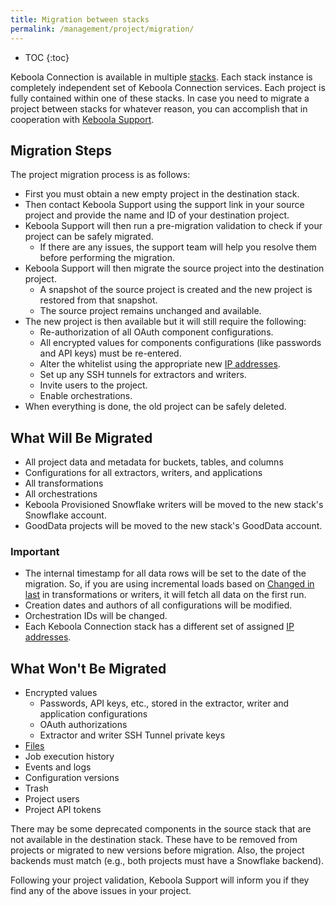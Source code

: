 ```yaml
---
title: Migration between stacks
permalink: /management/project/migration/
---
```


* TOC
{:toc}

Keboola Connection is available in multiple [stacks](/overview/#stacks). Each stack instance 
is completely independent set of Keboola Connection services. Each project is fully contained within one of these stacks. 
In case you need to migrate a project between stacks for whatever reason, you can accomplish that in cooperation 
with [Keboola Support](/management/support/).

## Migration Steps

The project migration process is as follows:

- First you must obtain a new empty project in the destination stack.
- Then contact Keboola Support using the support link in your source project and provide the name and ID of your 
destination project.
- Keboola Support will then run a pre-migration validation to check if your project can be safely migrated.
  - If there are any issues, the support team will help you resolve them before performing the migration.
- Keboola Support will then migrate the source project into the destination project.
  - A snapshot of the source project is created and the new project is restored from that snapshot.
  - The source project remains unchanged and available.
- The new project is then available but it will still require the following:
  - Re-authorization of all OAuth component configurations.
  - All encrypted values for components configurations (like passwords and API keys) must be re-entered.
  - Alter the whitelist using the appropriate new [IP addresses](/components/ip-addresses/).
  - Set up any SSH tunnels for extractors and writers.
  - Invite users to the project.
  - Enable orchestrations.
- When everything is done, the old project can be safely deleted.

## What Will Be Migrated

- All project data and metadata for buckets, tables, and columns
- Configurations for all extractors, writers, and applications
- All transformations
- All orchestrations
- Keboola Provisioned Snowflake writers will be moved to the new stack's Snowflake account.
- GoodData projects will be moved to the new stack's GoodData account.

### Important
- The internal timestamp for all data rows will be set to the date of the migration. So, if you are using incremental loads 
based on [Changed in last](/transformations/mappings/#input-mapping) in 
transformations or writers, it will fetch all data on the first run.
- Creation dates and authors of all configurations will be modified.
- Orchestration IDs will be changed.
- Each Keboola Connection stack has a different set of assigned [IP addresses](/components/ip-addresses/).

## What Won't Be Migrated
- Encrypted values
  - Passwords, API keys, etc., stored in the extractor, writer and application configurations
  - OAuth authorizations
  - Extractor and writer SSH Tunnel private keys
- [Files](/storage/files/)
- Job execution history
- Events and logs
- Configuration versions
- Trash
- Project users
- Project API tokens

There may be some deprecated components in the source stack that are not available in the destination stack. 
These have to be removed from projects or migrated to new versions before migration. Also, the project backends 
must match (e.g., both projects must have a Snowflake backend).

Following your project validation, Keboola Support will inform you if they find any of the above issues in your 
project.
